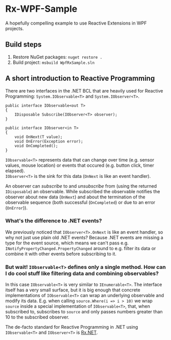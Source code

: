# Rx-WPF-Sample
A hopefully compelling example to use Reactive Extensions in WPF projects.

## Build steps
1. Restore NuGet packages: `nuget restore .`
1. Build project: `msbuild WpfRxSample.sln`

## A short introduction to Reactive Programming

There are two interfaces in the .NET BCL that are heavily used for Reactive Programming: `System.IObservable<T>` and `System.IObserver<T>`.

```
public interface IObservable<out T>
{
    IDisposable Subscribe(IObserver<T> observer);
}

public interface IObserver<in T>
{
    void OnNext(T value);
    void OnError(Exception error);
    void OnCompleted();
}
```

`IObservable<T>` represents data that can change over time (e.g. sensor values, mouse location) or events that occured (e.g. button click, timer elapsed).  
`IObserver<T>` is the sink for this data (`OnNext` is like an event handler).

An observer can _subscribe_ to and _unsubscribe_ from (using the returned `IDisposable`) an observable. While subscribed the observable notifies the observer about new data (`OnNext`) and about the termination of the observable sequence (both successful (`OnCompleted`) or due to an error (`OnError`)).

### What's the difference to .NET events?
We previously noticed that `IObserver<T>.OnNext` is like an event handler, so why not just use plain old .NET events? Because .NET events are missing a type for the event source, which means we can't pass e.g. `INotifyPropertyChanged.PropertyChanged` around to e.g. filter its data or combine it with other events before subscribing to it.

### But wait! `IObservable<T>` defines only a single method. How can I do cool stuff like filtering data and combining observables?

In this case `IObservable<T>` is very similar to `IEnumerable<T>`. The interface itself has a very small surface, but it is big enough that concrete implementations of `IObservable<T>` can wrap an underlying observable and modify its data. E.g. when calling `source.Where(i => i > 10)` we wrap `source` inside a special implementation of `IObservable<T>`, that, when subscribed to, subscribes to `source` and only passes numbers greater than 10 to the subscribed observer.

The de-facto standard for Reactive Programming in .NET using `IObservable<T>` and `IObserver<T>` is [Rx.NET](https://github.com/Reactive-Extensions/Rx.NET).
